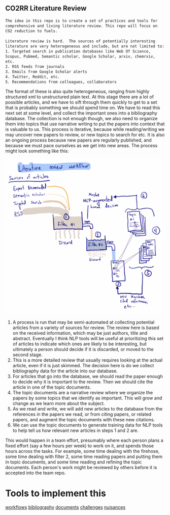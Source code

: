CO2RR Literature Review
----------------------------------------
    
    The idea in this repo is to create a set of practices and tools for comprehensive and living literature review. This repo will focus on CO2 reduction to fuels. 
    
    Literature review is hard.  The sources of potentially interesting literature are very heterogeneous and include, but are not limited to:
    1. Targeted search in publication databases like Web Of Science, Scopus, Pubmed, Semantic scholar, Google Scholar, arxiv, chemrxiv, etc.
    2. RSS feeds from journals
    3. Emails from Google Scholar alerts
    4. Twitter, Reddit, etc.
    5. Recommendations from colleagues, collaborators

The format of these is also quite heterogeneous, ranging from highly structured xml to unstructured plain text.  At this stage there are a lot of possible articles, and we have to sift through them quickly to get to a set that is probably something we should spend time on. We have to read this next set at some level, and collect the important ones into a bibliography database. The collection is not enough though, we also need to organize them into topics that use narrative writing to put the papers into context that is valuable to us. This process is iterative, because while reading/writing we may uncover new papers to review, or new topics to search for etc. It is also an ongoing process because new papers are regularly published, and because we must pace ourselves as we get into new areas. The process might look something like this:
    
![](media/workflow.png)

1. A process is run that may be semi-automated at collecting potential articles from a variety of sources for review. The review here is based on the received information, which may be just authors, title and abstract. Eventually I think NLP tools will be useful at prioritizing this set of articles to indicate which ones are likely to be interesting, but ultimately a person should decide if it is discarded, or moved to the second stage.
  2. This is a more detailed review that usually requires looking at the actual article, even if it is just skimmed. The decision here is do we collect bibliography data for the article into our database. 
  3. For articles that go into the database, we should read the paper enough to decide why it is important to the review. Then we should cite the article in one of the topic documents. 
  4. The topic documents are a narrative review where we organize the papers by some topics that we identify as important. This will grow and change as we learn more about the subject. 
  5. As we read and write, we will add new articles to the database from the references in the papers we read, or from citing papers, or related papers, and augment the topic documents with these new citations.
  6. We can use the topic documents to generate training data for NLP tools to help tell us how relevant new articles in steps 1 and 2 are.
  
This would happen in a team effort, presumably where each person plans a fixed effort (say a few hours per week) to work on it, and spends those hours across the tasks. For example, some time dealing with the firehose, some time dealing with filter 2, some time reading papers and putting them in topic documents, and some time reading and refining the topic documents. Each person's work might be reviewed by others before it is accepted into the team repo.

# Tools to implement this

[workflows](workflows.md)
[bibliography](bibliography.md)
[documents](documents.md)
[challenges](challenges.md)
[nuisances](nuisances.md)

